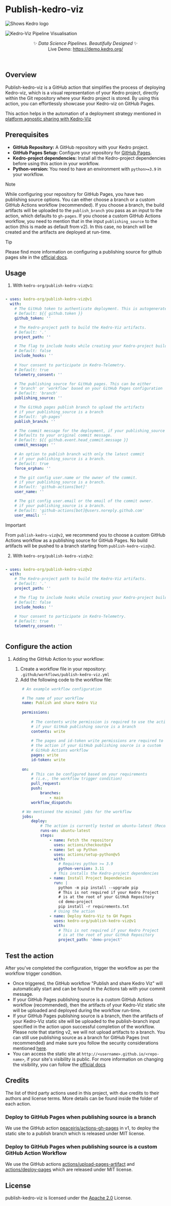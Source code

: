 # Publish-kedro-viz

<picture>
  <source
    srcset="https://raw.githubusercontent.com/kedro-org/kedro/main/.github/demo-light.png"
    media="(prefers-color-scheme: light)"
  />
  <source
    srcset="https://raw.githubusercontent.com/kedro-org/kedro/main/.github/demo-dark.png"
    media="(prefers-color-scheme: dark)"
  />
  <img alt="Shows Kedro logo" src="https://raw.githubusercontent.com/kedro-org/kedro/main/.github/demo-light.png" />
</picture>

<br />
<p align="center">

![Kedro-Viz Pipeline Visualisation](https://raw.githubusercontent.com/kedro-org/kedro-viz/main/.github/img/banner.png)

</p>

<p align="center">
✨ <em> Data Science Pipelines. Beautifully Designed</em> ✨
<br />
Live Demo: <a href="https://demo.kedro.org/" target="_blank">https://demo.kedro.org/</a>
</p>

<br />

## Overview

Publish-kedro-viz is a GitHub action that simplifies the process of deploying Kedro-viz, which is a visual representation of your Kedro project, directly within the Git repository where your Kedro project is stored. By using this action, you can effortlessly showcase your Kedro-viz on GitHub Pages.

This action helps in the automation of a deployment strategy mentioned in [platform agnostic sharing with Kedro-Viz](https://docs.kedro.org/projects/kedro-viz/en/v8.0.1/platform_agnostic_sharing_with_kedro_viz.html#static-website-hosting-platforms-such-as-github-pages)

## Prerequisites

- **GitHub Repository:** A GitHub repository with your Kedro project.
- **GitHub Pages Setup:** Configure your repository for [GitHub Pages](https://docs.github.com/en/pages/quickstart).
- **Kedro-project dependencies:** Install all the Kedro-project dependencies before using this action in your workflow.
- **Python-version:** You need to have an environment with `python>=3.9` in your workflow.

> [!NOTE]
> While configuring your repository for GitHub Pages, you have two publishing source options. You can either choose a branch or a custom GitHub Actions workflow (recommended). 
> If you choose a branch, the build artifacts will be uploaded to the `publish_branch` you pass as an input to the action, which defaults to `gh-pages`. 
> If you choose a custom GitHub Actions workflow, you need to mention that in the input `publishing_source` to the action (this is made as default from v2). In this case, no branch will be created and the artifacts are deployed at run-time. 

> [!TIP]
> Please find more information on configuring a publishing source for github pages site in the [official docs](https://docs.github.com/en/pages/getting-started-with-github-pages/configuring-a-publishing-source-for-your-github-pages-site).


## Usage

1. With `kedro-org/publish-kedro-viz@v1`:

  ```yaml

  - uses: kedro-org/publish-kedro-viz@v1
    with:
      # The GitHub token to authenticate deployment. This is autogenerated by the action.
      # Default: ${{ github.token }}
      github_token: ''

      # The Kedro-project path to build the Kedro-Viz artifacts.
      # Default: '.'
      project_path: ''

      # The flag to include hooks while creating your Kedro-project build artifacts.
      # Default: false
      include_hooks: ''
      
      # Your consent to participate in Kedro-Telemetry.
      # Default: true
      telemetry_consent: ''

      # The publishing source for GitHub pages. This can be either 
      # 'branch' or 'workflow' based on your GitHub Pages configuration
      # Default: 'branch'
      publishing_source: ''

      # The GitHub pages publish branch to upload the artifacts 
      # if your publishing_source is a branch
      # Default: 'gh-pages'
      publish_branch: ''

      # The commit message for the deployment, if your publishing_source is a branch.
      # Defaults to your original commit message.
      # Default: ${{ github.event.head_commit.message }}
      commit_message: ''

      # An option to publish branch with only the latest commit
      # if your publishing_source is a branch.
      # Default: true
      force_orphan: ''

      # The git config user.name or the owner of the commit.
      # if your publishing_source is a branch.
      # Default: 'github-actions[bot]'
      user_name: ''

      # The git config user.email or the email of the commit owner.
      # if your publishing_source is a branch.
      # Default: 'github-actions[bot]@users.noreply.github.com'
      user_email: ''

  ```

> [!Important]
> From `publish-kedro-viz@v2`, we recommend you to choose a custom GitHub Actions workflow as a publishing source for GitHub Pages. No build artifacts will be pushed to a branch starting from `publish-kedro-viz@v2`.

2. With `kedro-org/publish-kedro-viz@v2`:

  ```yaml

  - uses: kedro-org/publish-kedro-viz@v2
    with:
      # The Kedro-project path to build the Kedro-Viz artifacts.
      # Default: '.'
      project_path: ''

      # The flag to include hooks while creating your Kedro-project build artifacts.
      # Default: false
      include_hooks: ''
      
      # Your consent to participate in Kedro-Telemetry.
      # Default: true
      telemetry_consent: ''
    
  ```

## Configure the action

1. Adding the GitHub Action to your workflow:

   1. Create a workflow file in your repository: `.github/workflows/publish-kedro-viz.yml`
   2. Add the following code to the workflow file:

    ```yaml
        # An example workflow configuration

        # The name of your workflow
        name: Publish and share Kedro Viz 
        
        permissions:
            
            # The contents write permission is required to use the action 
            # if your GitHub publishing source is a branch
            contents: write 
            
            # The pages and id-token write permissions are required to use 
            # the action if your GitHub publishing source is a custom 
            # GitHub Actions workflow
            pages: write 
            id-token: write
        
        on: 
            # This can be configured based on your requirements 
            # (i.e., the workflow trigger condition)
            pull_request:
            push:
                branches:
                    - main
            workflow_dispatch:

        # We mentioned the minimal jobs for the workflow
        jobs: 
            deploy:
                # The action is currently tested on ubuntu-latest (Recommended)
                runs-on: ubuntu-latest 
                steps:
                    - name: Fetch the repository
                      uses: actions/checkout@v4
                    - name: Set up Python
                      uses: actions/setup-python@v5
                      with:
                        # Requires python >= 3.9
                        python-version: 3.11 
                      # This installs the Kedro-project dependencies
                    - name: Install Project Dependencies
                      run: |
                        python -m pip install --upgrade pip
                        # This is not required if your Kedro Project 
                        # is at the root of your GitHub Repository
                        cd demo-project 
                        pip install -r requirements.txt
                      # Using the action
                    - name: Deploy Kedro-Viz to GH Pages 
                      uses: kedro-org/publish-kedro-viz@v1
                      with:
                        # This is not required if your Kedro Project 
                        # is at the root of your GitHub Repository
                        project_path: 'demo-project'     
    ```

## Test the action

After you've completed the configuration, trigger the workflow as per the workflow trigger condition.

- Once triggered, the GitHub workflow "Publish and share Kedro Viz" will automatically start and can be found in the Actions tab with your commit message.
- If your GitHub Pages publishing source is a custom GitHub Actions workflow (recommended), then the artifacts of your Kedro-Viz static site will be uploaded and deployed during the workflow run-time.
- If your GitHub Pages publishing source is a branch, then the artifacts of your Kedro-Viz static site will be uploaded to the publish-branch input specified in the action upon successful completion of the workflow. Please note that starting v2, we will not upload artifacts to a branch. You can still use publishing source as a branch for GitHub Pages (not recommended) and make sure you follow the security considerations mentioned [here](https://github.com/actions/deploy-pages?tab=readme-ov-file#security-considerations).
- You can access the static site at `http://<username>.github.io/<repo-name>`, if your site's visibility is public. For more information on changing the visibility, you can follow the [official docs](https://docs.github.com/en/enterprise-cloud@latest/pages/getting-started-with-github-pages/changing-the-visibility-of-your-github-pages-site)

## Credits

The list of third party actions used in this project, with due credits to their authors and license terms. More details can be found inside the folder of each action.

### Deploy to GitHub Pages when publishing source is a branch

We use the GitHub action [peaceiris/actions-gh-pages](https://github.com/peaceiris/actions-gh-pages) in v1, to deploy the static site to a publish branch which is released under MIT license.

### Deploy to GitHub Pages when publishing source is a custom GitHub Action Workflow

We use the GitHub actions [actions/upload-pages-artifact](https://github.com/actions/upload-pages-artifact) and [actions/deploy-pages](https://github.com/actions/deploy-pages) which are released under MIT license.

## License

publish-kedro-viz is licensed under the [Apache 2.0](https://github.com/kedro-org/publish-kedro-viz/blob/main/LICENSE.md) License.